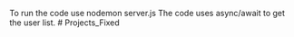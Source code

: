 To run the code use nodemon server.js
The code uses async/await to get the user list. 
#   P r o j e c t s _ F i x e d  
 